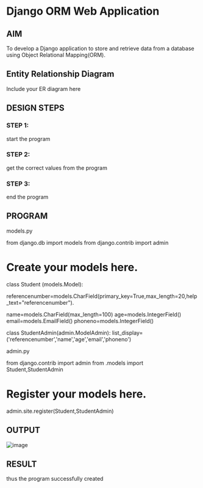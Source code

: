 # Django ORM Web Application

## AIM
To develop a Django application to store and retrieve data from a database using Object Relational Mapping(ORM).

## Entity Relationship Diagram

Include your ER diagram here

## DESIGN STEPS

### STEP 1:
start the program
### STEP 2:
get the  correct values from the program
### STEP 3:
end the  program


## PROGRAM
 models.py
 
from django.db import models
from django.contrib import admin

# Create your models here.
class Student (models.Model):

referencenumber=models.CharField(primary_key=True,max_length=20,help_text="referencenumber").

 name=models.CharField(max_length=100)
 age=models.IntegerField()
 email=models.EmailField()
 phoneno=models.IntegerField()
 
class StudentAdmin(admin.ModelAdmin):
 list_display=('referencenumber','name','age','email','phoneno')
 
admin.py

from django.contrib import admin
from .models import Student,StudentAdmin
# Register your models here.
admin.site.register(Student,StudentAdmin)

## OUTPUT

![image](https://github.com/prathyusharavi/django-orm-app/assets/147474424/38e0c0c0-0749-4619-9332-407fdc5bd8c0)



## RESULT
thus the program successfully  created
